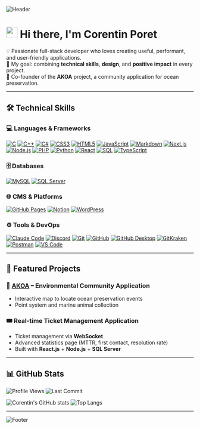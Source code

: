 <!-- Custom banner -->
![Header](https://capsule-render.vercel.app/api?type=waving&color=0:61DAFB,100:20232A&height=200&section=header&text=Timso%20Dev&fontSize=40&fontColor=ffffff&animation=fadeIn&fontAlignY=35)

# <img src="https://media.giphy.com/media/hvRJCLFzcasrR4ia7z/giphy.gif" width="30px"> Hi there, I'm Corentin Poret

💡 Passionate full-stack developer who loves creating useful, performant, and user-friendly applications.  
🎯 My goal: combining **technical skills**, **design**, and **positive impact** in every project.  
🌊 Co-founder of the **AKOA** project, a community application for ocean preservation.  

---

## 🛠️ Technical Skills
### 💻 Languages & Frameworks
[![C](https://img.shields.io/badge/C-A8B9CC?logo=c&logoColor=black)](https://en.cppreference.com/w/c)
[![C++](https://img.shields.io/badge/C++-00599C?logo=cplusplus&logoColor=white)](https://en.cppreference.com/w/cpp)
[![C#](https://img.shields.io/badge/C%23-512BD4?logo=csharp&logoColor=white)](https://docs.microsoft.com/en-us/dotnet/csharp/)
[![CSS3](https://img.shields.io/badge/CSS3-1572B6?logo=css3&logoColor=white)](https://developer.mozilla.org/en-US/docs/Web/CSS)
[![HTML5](https://img.shields.io/badge/HTML5-E34F26?logo=html5&logoColor=white)](https://developer.mozilla.org/en-US/docs/Web/HTML)
[![JavaScript](https://img.shields.io/badge/JavaScript-F7DF1E?logo=javascript&logoColor=black)](https://developer.mozilla.org/en-US/docs/Web/JavaScript)
[![Markdown](https://img.shields.io/badge/Markdown-000000?logo=markdown&logoColor=white)](https://www.markdownguide.org/)
[![Next.js](https://img.shields.io/badge/Next.js-000000?logo=nextdotjs&logoColor=white)](https://nextjs.org/)
[![Node.js](https://img.shields.io/badge/Node.js-339933?logo=nodedotjs&logoColor=white)](https://nodejs.org/)
[![PHP](https://img.shields.io/badge/PHP-777BB4?logo=php&logoColor=white)](https://www.php.net/)
[![Python](https://img.shields.io/badge/Python-3776AB?logo=python&logoColor=white)](https://www.python.org/)
[![React](https://img.shields.io/badge/React-61DAFB?logo=react&logoColor=black)](https://reactjs.org/)
[![SQL](https://img.shields.io/badge/SQL-4479A1?logo=postgresql&logoColor=white)](https://www.w3schools.com/sql/)
[![TypeScript](https://img.shields.io/badge/TypeScript-3178C6?logo=typescript&logoColor=white)](https://www.typescriptlang.org/)

### 🗄️ Databases
[![MySQL](https://img.shields.io/badge/MySQL-4479A1?logo=mysql&logoColor=white)](https://www.mysql.com/)
[![SQL Server](https://img.shields.io/badge/SQL%20Server-CC2927?logo=microsoftsqlserver&logoColor=white)](https://www.microsoft.com/en-us/sql-server)

### 🌐 CMS & Platforms
[![GitHub Pages](https://img.shields.io/badge/GitHub%20Pages-222222?logo=githubpages&logoColor=white)](https://pages.github.com/)
[![Notion](https://img.shields.io/badge/Notion-000000?logo=notion&logoColor=white)](https://www.notion.so/)
[![WordPress](https://img.shields.io/badge/WordPress-21759B?logo=wordpress&logoColor=white)](https://wordpress.org/)

### ⚙️ Tools & DevOps
[![Claude Code](https://img.shields.io/badge/Claude_Code-4B9CEA?logo=openai&logoColor=white)](https://claude.ai/)
[![Discord](https://img.shields.io/badge/Discord-5865F2?logo=discord&logoColor=white)](https://discord.com/)
[![Git](https://img.shields.io/badge/Git-F05032?logo=git&logoColor=white)](https://git-scm.com/)
[![GitHub](https://img.shields.io/badge/GitHub-181717?logo=github&logoColor=white)](https://github.com/)
[![GitHub Desktop](https://img.shields.io/badge/GitHub%20Desktop-333333?logo=github&logoColor=white)](https://desktop.github.com/)
[![GitKraken](https://img.shields.io/badge/GitKraken-179287?logo=gitkraken&logoColor=white)](https://www.gitkraken.com/)
[![Postman](https://img.shields.io/badge/Postman-FF6C37?logo=postman&logoColor=white)](https://www.postman.com/)
[![VS Code](https://img.shields.io/badge/VS%20Code-007ACC?logo=visualstudiocode&logoColor=white)](https://code.visualstudio.com/)

---

## 🚀 Featured Projects

### 🌊 [AKOA](https://github.com/akoa) – Environmental Community Application
- Interactive map to locate ocean preservation events
- Point system and marine animal collection

### 🎟️ Real-time Ticket Management Application
- Ticket management via **WebSocket**
- Advanced statistics page (MTTR, first contact, resolution rate)
- Built with **React.js** + **Node.js** + **SQL Server**

---

## 📊 GitHub Stats
![Profile Views](https://komarev.com/ghpvc/?username=Timso-dev&label=Profile%20Views&color=0e75b6&style=flat)
![Last Commit](https://img.shields.io/github/last-commit/Timso-dev/Timso-dev?label=Last%20Commit&color=green)

![Corentin's GitHub stats](https://github-readme-stats.vercel.app/api?username=Timso-dev&show_icons=true&theme=tokyonight&cache_seconds=300&v=1)
![Top Langs](https://github-readme-stats.vercel.app/api/top-langs/?username=Timso-dev&layout=compact&theme=tokyonight&cache_seconds=300&v=1)

---

<!-- Footer banner -->
![Footer](https://capsule-render.vercel.app/api?type=waving&color=0:20232A,100:61DAFB&height=100&section=footer)
